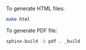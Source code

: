 To generate HTML files:

```bash
make html
```

To generate PDF file:
```bash
sphinx-build -b pdf . _build
```
